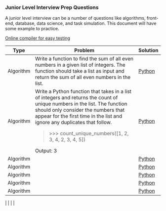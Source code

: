 ### Junior Level Interview Prep Questions
A junior level interview can be a number of questions like algorithms, front-end, database, data science, and task simulation. This document will have some example to practice. 

[Online compiler for easy testing](https://www.w3schools.com/tryit/trycompiler.asp?filename=demo_python) 

| Type  | Problem | Solution |
|--- | -------- | ---------- |
|Algorithm | Write a function to find the sum of all even numbers in a given list of integers. The function should take a list as input and return the sum of all even numbers in the list. | [Python](./Solutions/algorithm1.py) |
|Algorithm | Write a Python function that takes in a list of integers and returns the count of unique numbers in the list. The function should only consider the numbers that appear for the first time in the list and ignore any duplicates that follow. <blockquote>>>> count_unique_numbers([1, 2, 3, 4, 2, 3, 4, 5])</blockquote> Output: 3 | [Python](./Solutions/algorithm2.py) |
|Algorithm |  | [Python](./Solutions/algorithm1.py) |
|Algorithm |  | [Python](./Solutions/algorithm1.py) |
|Algorithm |  | [Python](./Solutions/algorithm1.py) |
|Algorithm |  | [Python](./Solutions/algorithm1.py) |
|Algorithm |  | [Python](./Solutions/algorithm1.py) |

| |  |  |
